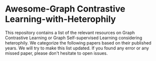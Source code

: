 # Awesome-Graph Contrastive Learning-with-Heterophily

This repository contains a list of the relevant resources on Graph Contrastive Learning or Graph Self-supervised Learning considering heterophily. We categorize the following papers based on their published years. We will try to make this list updated. If you found any error or any missed paper, please don't hesitate to open issues.
